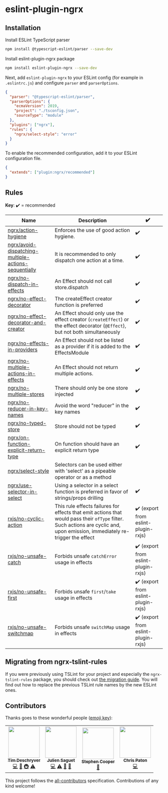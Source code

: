 # eslint-plugin-ngrx

## Installation

Install ESLint TypeScript parser

```bash
npm install @typescript-eslint/parser --save-dev
```

Install eslint-plugin-ngrx package

```bash
npm install eslint-plugin-ngrx --save-dev
```

Next, add `eslint-plugin-ngrx` to your ESLint config (for example in `.eslintrc.js`) and configure `parser` and `parserOptions`.

```json
{
  "parser": "@typescript-eslint/parser",
  "parserOptions": {
    "ecmaVersion": 2019,
    "project": "./tsconfig.json",
    "sourceType": "module"
  },
  "plugins": ["ngrx"],
  "rules": {
    "ngrx/select-style": "error"
  }
}
```

To enable the recommended configuration, add it to your ESLint configuration file.

```json
{
  "extends": ["plugin:ngrx/recommended"]
}
```

## Rules

<!-- begin base rule list -->

**Key**: :heavy_check_mark: = recommended

| Name                                                                                                                                                                                  | Description                                                                                                                                                                   | :heavy_check_mark:                                  |
| ------------------------------------------------------------------------------------------------------------------------------------------------------------------------------------- | ----------------------------------------------------------------------------------------------------------------------------------------------------------------------------- | --------------------------------------------------- |
| [ngrx/action-hygiene](https://github.com/timdeschryver/eslint-plugin-ngrx/tree/master/docs/rules/action-hygiene.md)                                                                   | Enforces the use of good action hygiene.                                                                                                                                      | :heavy_check_mark:                                  |
| [ngrx/avoid-dispatching-multiple-actions-sequentially](https://github.com/timdeschryver/eslint-plugin-ngrx/tree/master/docs/rules/avoid-dispatching-multiple-actions-sequentially.md) | It is recommended to only dispatch one action at a time.                                                                                                                      | :heavy_check_mark:                                  |
| [ngrx/no-dispatch-in-effects](https://github.com/timdeschryver/eslint-plugin-ngrx/tree/master/docs/rules/no-dispatch-in-effects.md)                                                   | An Effect should not call store.dispatch                                                                                                                                      | :heavy_check_mark:                                  |
| [ngrx/no-effect-decorator](https://github.com/timdeschryver/eslint-plugin-ngrx/tree/master/docs/rules/no-effect-decorator.md)                                                         | The createEffect creator function is preferred                                                                                                                                | :heavy_check_mark:                                  |
| [ngrx/no-effect-decorator-and-creator](https://github.com/timdeschryver/eslint-plugin-ngrx/tree/master/docs/rules/no-effect-decorator-and-creator.md)                                 | An Effect should only use the effect creator (`createEffect`) or the effect decorator (`@Effect`), but not both simultaneously                                                | :heavy_check_mark:                                  |
| [ngrx/no-effects-in-providers](https://github.com/timdeschryver/eslint-plugin-ngrx/tree/master/docs/rules/no-effects-in-providers.md)                                                 | An Effect should not be listed as a provider if it is added to the EffectsModule                                                                                              | :heavy_check_mark:                                  |
| [ngrx/no-multiple-actions-in-effects](https://github.com/timdeschryver/eslint-plugin-ngrx/tree/master/docs/rules/no-multiple-actions-in-effects.md)                                   | An Effect should not return multiple actions.                                                                                                                                 | :heavy_check_mark:                                  |
| [ngrx/no-multiple-stores](https://github.com/timdeschryver/eslint-plugin-ngrx/tree/master/docs/rules/no-multiple-stores.md)                                                           | There should only be one store injected                                                                                                                                       | :heavy_check_mark:                                  |
| [ngrx/no-reducer-in-key-names](https://github.com/timdeschryver/eslint-plugin-ngrx/tree/master/docs/rules/no-reducer-in-key-names.md)                                                 | Avoid the word "reducer" in the key names                                                                                                                                     | :heavy_check_mark:                                  |
| [ngrx/no-typed-store](https://github.com/timdeschryver/eslint-plugin-ngrx/tree/master/docs/rules/no-typed-store.md)                                                                   | Store should not be typed                                                                                                                                                     | :heavy_check_mark:                                  |
| [ngrx/on-function-explicit-return-type](https://github.com/timdeschryver/eslint-plugin-ngrx/tree/master/docs/rules/on-function-explicit-return-type.md)                               | On function should have an explicit return type                                                                                                                               | :heavy_check_mark:                                  |
| [ngrx/select-style](https://github.com/timdeschryver/eslint-plugin-ngrx/tree/master/docs/rules/select-style.md)                                                                       | Selectors can be used either with 'select' as a pipeable operator or as a method                                                                                              |                                                     |
| [ngrx/use-selector-in-select](https://github.com/timdeschryver/eslint-plugin-ngrx/tree/master/docs/rules/use-selector-in-select.md)                                                   | Using a selector in a select function is preferred in favor of strings/props drilling                                                                                         | :heavy_check_mark:                                  |
| [rxjs/no-cyclic-action](https://github.com/cartant/eslint-plugin-rxjs/blob/main/docs/rules/no-cyclic-action.md)                                                                       | This rule effects failures for effects that emit actions that would pass their `ofType` filter. Such actions are cyclic and, upon emission, immediately re-trigger the effect | :heavy_check_mark: (export from eslint-plugin-rxjs) |
| [rxjs/no-unsafe-catch](https://github.com/cartant/eslint-plugin-rxjs/blob/main/docs/rules/no-unsafe-catch.md)                                                                         | Forbids unsafe `catchError` usage in effects                                                                                                                                  | :heavy_check_mark: (export from eslint-plugin-rxjs) |
| [rxjs/no-unsafe-first](https://github.com/cartant/eslint-plugin-rxjs/blob/main/docs/rules/no-unsafe-first.md)                                                                         | Forbids unsafe `first`/`take` usage in effects                                                                                                                                | :heavy_check_mark: (export from eslint-plugin-rxjs) |
| [rxjs/no-unsafe-switchmap](https://github.com/cartant/eslint-plugin-rxjs/blob/main/docs/rules/no-unsafe-switchmap.md)                                                                 | Forbids unsafe `switchMap` usage in effects                                                                                                                                   | :heavy_check_mark: (export from eslint-plugin-rxjs) |

## Migrating from ngrx-tslint-rules

If you were previously using TSLint for your project and especially the `ngrx-tslint-rules` package, you should check out [the migration guide](https://github.com/timdeschryver/eslint-plugin-ngrx/tree/master/docs/migrating-from-ngrx-tslint-rules.md).
You will find out how to replace the previous TSLint rule names by the new ESLint ones.

## Contributors

Thanks goes to these wonderful people ([emoji key](https://github.com/kentcdodds/all-contributors#emoji-key)):

<!-- ALL-CONTRIBUTORS-LIST:START - Do not remove or modify this section -->
<!-- prettier-ignore-start -->
<!-- markdownlint-disable -->
<table>
  <tr>
    <td align="center"><a href="http://timdeschryver.dev"><img src="https://avatars1.githubusercontent.com/u/28659384?v=4" width="100px;" alt=""/><br /><sub><b>Tim Deschryver</b></sub></a><br /><a href="https://github.com/timdeschryver/eslint-plugin-ngrx/commits?author=timdeschryver" title="Code">💻</a> <a href="#ideas-timdeschryver" title="Ideas, Planning, & Feedback">🤔</a> <a href="#infra-timdeschryver" title="Infrastructure (Hosting, Build-Tools, etc)">🚇</a> <a href="https://github.com/timdeschryver/eslint-plugin-ngrx/commits?author=timdeschryver" title="Tests">⚠️</a></td>
    <td align="center"><a href="https://github.com/jsaguet"><img src="https://avatars0.githubusercontent.com/u/49377434?v=4" width="100px;" alt=""/><br /><sub><b>Julien Saguet</b></sub></a><br /><a href="https://github.com/timdeschryver/eslint-plugin-ngrx/commits?author=jsaguet" title="Code">💻</a> <a href="https://github.com/timdeschryver/eslint-plugin-ngrx/commits?author=jsaguet" title="Tests">⚠️</a> <a href="#ideas-jsaguet" title="Ideas, Planning, & Feedback">🤔</a> <a href="https://github.com/timdeschryver/eslint-plugin-ngrx/commits?author=jsaguet" title="Documentation">📖</a></td>
    <td align="center"><a href="https://github.com/StephenCooper"><img src="https://avatars0.githubusercontent.com/u/20125490?v=4" width="100px;" alt=""/><br /><sub><b>Stephen Cooper</b></sub></a><br /><a href="#ideas-StephenCooper" title="Ideas, Planning, & Feedback">🤔</a></td>
    <td align="center"><a href="https://github.com/patoncrispy"><img src="https://avatars0.githubusercontent.com/u/2559414?v=4" width="100px;" alt=""/><br /><sub><b>Chris Paton</b></sub></a><br /><a href="https://github.com/timdeschryver/eslint-plugin-ngrx/commits?author=patoncrispy" title="Code">💻</a></td>
  </tr>
</table>

<!-- markdownlint-enable -->
<!-- prettier-ignore-end -->

<!-- ALL-CONTRIBUTORS-LIST:END -->

This project follows the [all-contributors](https://github.com/kentcdodds/all-contributors) specification. Contributions of any kind welcome!
